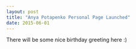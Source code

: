 ```yaml
---
layout: post
title: "Anya Potapenko Personal Page Launched"
date: 2015-06-01
---
```


There will be some nice birthday greeting here :)
